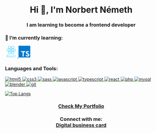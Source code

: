 <h1 align="center">Hi 👋, I'm Norbert Németh</h1>
<h3 align="center">I am learning to become a frontend developer</h3>

<h3 align="left">🌱 I’m currently learning:</h3>
<p align="left">
    <a href="https://reactjs.org/" target="_blank" rel="noreferrer">
        <img src="https://raw.githubusercontent.com/devicons/devicon/master/icons/react/react-original-wordmark.svg" alt="react" width="40" height="40"/>
    </a>
    <a href="https://www.typescriptlang.org/" target="_blank" rel="noreferrer">
        <img src="https://raw.githubusercontent.com/devicons/devicon/master/icons/typescript/typescript-original.svg" alt="typescript" width="40" height="40"/>
    </a>
</p>

<h3 align="left">Languages and Tools:</h3>
<p align="left">
    <a href="https://me.red-cat.hu/" target="_blank" rel="noreferrer">
        <img src="https://img.shields.io/badge/HTML5-%23E34F26.svg?style=for-the-badge&logo=html5&logoColor=white" alt="html5" />
        <img src="https://img.shields.io/badge/CSS3-%231572B6.svg?style=for-the-badge&logo=css3&logoColor=white" alt="css3" />
        <img src="https://img.shields.io/badge/SASS-hotpink.svg?style=for-the-badge&logo=SASS&logoColor=white" alt="sass" />
        <img src="https://img.shields.io/badge/JavaScript-%23323330.svg?style=for-the-badge&logo=javascript&logoColor=%23F7DF1E" alt="javascript" />
        <img src="https://img.shields.io/badge/TypeScript-%23007ACC.svg?style=for-the-badge&logo=typescript&logoColor=white" alt="typescript" />
        <img src="https://img.shields.io/badge/React-%2320232a.svg?style=for-the-badge&logo=react&logoColor=%2361DAFB" alt="react" />
        <img src="https://img.shields.io/badge/PHP-%23777BB4.svg?style=for-the-badge&logo=php&logoColor=white" alt="php" />
        <img src="https://img.shields.io/badge/MySQL-%2300f.svg?style=for-the-badge&logo=mysql&logoColor=white" alt="mysql" />
        <img src="https://img.shields.io/badge/Blender-%23F5792A.svg?style=for-the-badge&logo=blender&logoColor=white" alt="blender" />
        <img src="https://img.shields.io/badge/Git-%23F05033.svg?style=for-the-badge&logo=git&logoColor=white" alt="git" />
    </a>
</p>



[![Top Langs](https://github-readme-stats.vercel.app/api/top-langs/?username=nemnorbert&hide_border=true&theme=transparent&hide=hack&layout=pie)](https://github.com/anuraghazra/github-readme-stats)

<h3 align="center"><a href="https://me.red-cat.hu/" target="_blank" rel="noreferrer">Check My Portfolio</a></h3>
<h3 align="center">Connect with me: <a href="https://id.red-cat.hu/nn" target="_blank" rel="noreferrer"><br>Digital business card</a></h3>
